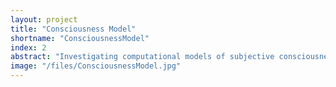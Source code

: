 ```yaml
---
layout: project
title: "Consciousness Model"
shortname: "ConsciousnessModel"
index: 2
abstract: "Investigating computational models of subjective consciousness."
image: "/files/ConsciousnessModel.jpg"
---
```

